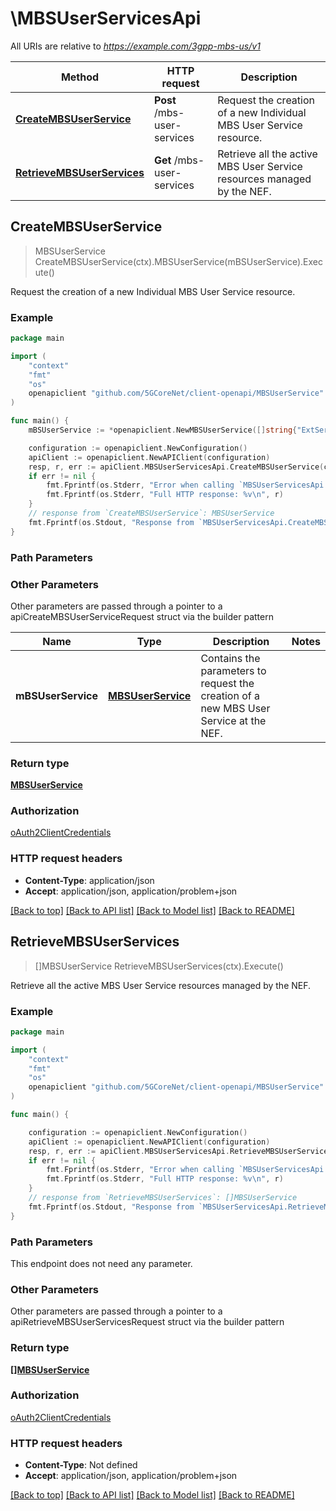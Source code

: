 # \MBSUserServicesApi

All URIs are relative to *https://example.com/3gpp-mbs-us/v1*

Method | HTTP request | Description
------------- | ------------- | -------------
[**CreateMBSUserService**](MBSUserServicesApi.md#CreateMBSUserService) | **Post** /mbs-user-services | Request the creation of a new Individual MBS User Service resource.
[**RetrieveMBSUserServices**](MBSUserServicesApi.md#RetrieveMBSUserServices) | **Get** /mbs-user-services | Retrieve all the active MBS User Service resources managed by the NEF.



## CreateMBSUserService

> MBSUserService CreateMBSUserService(ctx).MBSUserService(mBSUserService).Execute()

Request the creation of a new Individual MBS User Service resource.

### Example

```go
package main

import (
    "context"
    "fmt"
    "os"
    openapiclient "github.com/5GCoreNet/client-openapi/MBSUserService"
)

func main() {
    mBSUserService := *openapiclient.NewMBSUserService([]string{"ExtServiceIds_example"}, *openapiclient.NewMbsServiceType(), "ServClass_example", []openapiclient.ServiceAnnouncementMode{openapiclient.ServiceAnnouncementMode{ServiceAnnouncementModeOneOf: penapiclient.ServiceAnnouncementMode_oneOf("VIA_MBS_5")}}) // MBSUserService | Contains the parameters to request the creation of a new MBS User Service at the NEF. 

    configuration := openapiclient.NewConfiguration()
    apiClient := openapiclient.NewAPIClient(configuration)
    resp, r, err := apiClient.MBSUserServicesApi.CreateMBSUserService(context.Background()).MBSUserService(mBSUserService).Execute()
    if err != nil {
        fmt.Fprintf(os.Stderr, "Error when calling `MBSUserServicesApi.CreateMBSUserService``: %v\n", err)
        fmt.Fprintf(os.Stderr, "Full HTTP response: %v\n", r)
    }
    // response from `CreateMBSUserService`: MBSUserService
    fmt.Fprintf(os.Stdout, "Response from `MBSUserServicesApi.CreateMBSUserService`: %v\n", resp)
}
```

### Path Parameters



### Other Parameters

Other parameters are passed through a pointer to a apiCreateMBSUserServiceRequest struct via the builder pattern


Name | Type | Description  | Notes
------------- | ------------- | ------------- | -------------
 **mBSUserService** | [**MBSUserService**](MBSUserService.md) | Contains the parameters to request the creation of a new MBS User Service at the NEF.  | 

### Return type

[**MBSUserService**](MBSUserService.md)

### Authorization

[oAuth2ClientCredentials](../README.md#oAuth2ClientCredentials)

### HTTP request headers

- **Content-Type**: application/json
- **Accept**: application/json, application/problem+json

[[Back to top]](#) [[Back to API list]](../README.md#documentation-for-api-endpoints)
[[Back to Model list]](../README.md#documentation-for-models)
[[Back to README]](../README.md)


## RetrieveMBSUserServices

> []MBSUserService RetrieveMBSUserServices(ctx).Execute()

Retrieve all the active MBS User Service resources managed by the NEF.

### Example

```go
package main

import (
    "context"
    "fmt"
    "os"
    openapiclient "github.com/5GCoreNet/client-openapi/MBSUserService"
)

func main() {

    configuration := openapiclient.NewConfiguration()
    apiClient := openapiclient.NewAPIClient(configuration)
    resp, r, err := apiClient.MBSUserServicesApi.RetrieveMBSUserServices(context.Background()).Execute()
    if err != nil {
        fmt.Fprintf(os.Stderr, "Error when calling `MBSUserServicesApi.RetrieveMBSUserServices``: %v\n", err)
        fmt.Fprintf(os.Stderr, "Full HTTP response: %v\n", r)
    }
    // response from `RetrieveMBSUserServices`: []MBSUserService
    fmt.Fprintf(os.Stdout, "Response from `MBSUserServicesApi.RetrieveMBSUserServices`: %v\n", resp)
}
```

### Path Parameters

This endpoint does not need any parameter.

### Other Parameters

Other parameters are passed through a pointer to a apiRetrieveMBSUserServicesRequest struct via the builder pattern


### Return type

[**[]MBSUserService**](MBSUserService.md)

### Authorization

[oAuth2ClientCredentials](../README.md#oAuth2ClientCredentials)

### HTTP request headers

- **Content-Type**: Not defined
- **Accept**: application/json, application/problem+json

[[Back to top]](#) [[Back to API list]](../README.md#documentation-for-api-endpoints)
[[Back to Model list]](../README.md#documentation-for-models)
[[Back to README]](../README.md)

